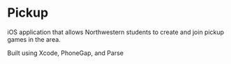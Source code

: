 # Pickup
iOS application that allows Northwestern students to create and join pickup games in the area.

Built using Xcode, PhoneGap, and Parse 

